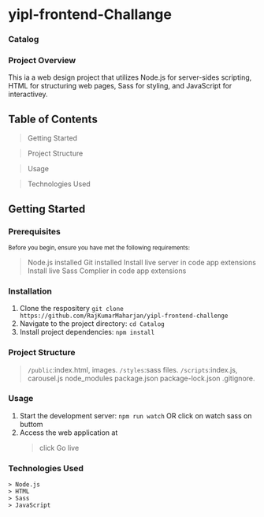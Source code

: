 # yipl-frontend-Challange

### Catalog

### Project Overview

This ia a web design project that utilizes Node.js for server-sides scripting, HTML for structuring web pages, Sass for styling, and JavaScript for interactivey. 

## Table of Contents
> Getting Started
  
> Project Structure

> Usage

> Technologies Used


## Getting Started
### Prerequisites
<sub> Before you begin, ensure you have met the following requirements:</sub>
> Node.js installed
> Git installed
> Install live server in code app extensions
> Install live Sass Complier in code app extensions

### Installation
1. Clone the respositery
  `git clone https://github.com/RajKumarMaharjan/yipl-frontend-challenge`
2. Navigate to the project directory:
   `cd Catalog`
3. Install project dependencies:
   `npm install`

### Project Structure
> `/public`:index.html, images.
> `/styles`:sass files.
> `/scripts`:index.js, carousel.js
> node_modules
> package.json
> package-lock.json
> .gitignore.

### Usage
1. Start the development server:
   `npm run watch` OR click on watch sass on buttom
2. Access the web application at
   > click Go live

### Technologies Used
    > Node.js
    > HTML
    > Sass
    > JavaScript





